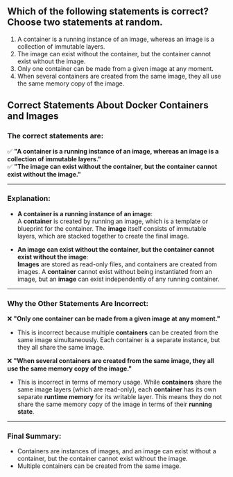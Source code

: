 ## Which of the following statements is correct? Choose two statements at random. 
1. A container is a running instance of an image, whereas an image is a collection of immutable layers. 
2. The image can exist without the container, but the container cannot exist without the image. 
3. Only one container can be made from a given image at any moment. 
4. When several containers are created from the same image, they all use the same memory copy of the image.

## Correct Statements About Docker Containers and Images

### The correct statements are:

✅ **"A container is a running instance of an image, whereas an image is a collection of immutable layers."**  
✅ **"The image can exist without the container, but the container cannot exist without the image."**  

---

### Explanation:
- **A container is a running instance of an image**:  
  A **container** is created by running an image, which is a template or blueprint for the container. The **image** itself consists of immutable layers, which are stacked together to create the final image.

- **An image can exist without the container, but the container cannot exist without the image**:  
  **Images** are stored as read-only files, and containers are created from images. A **container** cannot exist without being instantiated from an image, but an **image** can exist independently of any running container.

---

### Why the Other Statements Are Incorrect:

❌ **"Only one container can be made from a given image at any moment."**  
   - This is incorrect because multiple **containers** can be created from the same image simultaneously. Each container is a separate instance, but they all share the same image.

❌ **"When several containers are created from the same image, they all use the same memory copy of the image."**  
   - This is incorrect in terms of memory usage. While **containers** share the same image layers (which are read-only), each **container** has its own separate **runtime memory** for its writable layer. This means they do not share the same memory copy of the image in terms of their **running state**.

---

### Final Summary:
- Containers are instances of images, and an image can exist without a container, but the container cannot exist without the image.  
- Multiple containers can be created from the same image.

